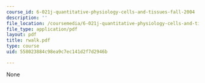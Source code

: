 ```yaml
---
course_id: 6-021j-quantitative-physiology-cells-and-tissues-fall-2004
description: ''
file_location: /coursemedia/6-021j-quantitative-physiology-cells-and-tissues-fall-2004/558023884c98ea9c7ec141d2f7d2946b_rwalk.pdf
file_type: application/pdf
layout: pdf
title: rwalk.pdf
type: course
uid: 558023884c98ea9c7ec141d2f7d2946b

---
```

None